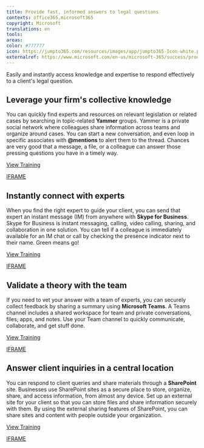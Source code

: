 ```yaml
---
title: Provide fast, informed answers to legal questions
contexts: office365,microsoft365
copyright: Microsoft
translations: en
tools: 
areas: 
color: #777777
icon: https://jumpto365.com/resources/images/app/jumpto365-Icon-white.png
externalref: https://www.microsoft.com/en-us/microsoft-365/success/productivitylibrary/provide-fast-informed-answers-to-legal-questions
---
```

Easily and instantly access knowledge and expertise to respond effectively to a client&apos;s legal&#xA0;question.


## Leverage your firm's collective knowledge

You can quickly find experts and resources on relevant legislation or related cases by searching in topic-related **Yammer** groups. Yammer is a private social network where colleagues share information across teams and organize around cases. You can start a new conversation, and even loop in specific associates with **@mentions** to alert them to the thread. Chances are very good that a message, a file, or a colleague can answer those pressing questions you have in a timely way.

[View Training](https://support.office.com/en-US/article/Finding-answers-fast-17342f0d-1a52-406f-8649-e846ece66f39)

[IFRAME](https://www.microsoft.com/en-us/videoplayer/embed/RE1TMj8)

## Instantly connect with experts

When you find the right expert to guide your client, you can send that expert an instant message (IM) from anywhere with **Skype for Business**. Skype for Business is instant messaging, calling, video calling, sharing, and collaboration in one solution. You can tell if a colleague is immediately available for an IM chat or call by checking the presence indicator next to their name. Green means go!   

[View Training](https://support.office.com/en-US/article/Send-an-IM-in-Skype-for-Business-48c07e01-c833-4c63-8505-0fda906ef33b)

[IFRAME](https://www.microsoft.com/en-us/videoplayer/embed/RE1UMMC)

## Validate a theory with the team

If you need to vet your answer with a team of experts, you can securely collect feedback by sharing a summary using **Microsoft Teams**. A Teams channel includes a shared workspace for team and private conversations, files, apps, and notes. Use your Team channel to quickly communicate, collaborate, and get stuff done.

[View Training](https://support.office.com/article/Microsoft-Teams-Quick-Start-422bf3aa-9ae8-46f1-83a2-e65720e1a34d)

[IFRAME](https://www.microsoft.com/en-us/videoplayer/embed/RE1UMOJ)

## Answer client inquiries in a central location

You can respond to client queries and share materials through a **SharePoint** site. Businesses use SharePoint sites as a secure place to store, organize, share, and access information, from almost any device. Set up an external site for your client so that you can store files and share information securely with them. By using the external sharing features of SharePoint, you can share sites and content with people outside your organization.

[View Training](https://support.office.com/article/Create-a-team-site-in-SharePoint-Online-ef10c1e7-15f3-42a3-98aa-b5972711777d)

[IFRAME](https://www.microsoft.com/en-us/videoplayer/embed/RE1UCma)


